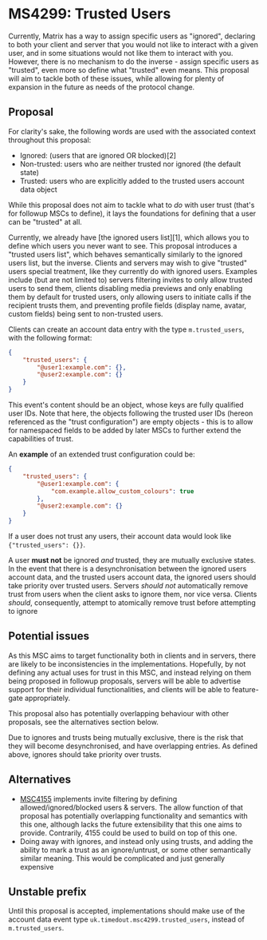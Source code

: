 # MS4299: Trusted Users

Currently, Matrix has a way to assign specific users as "ignored", declaring to both your client and server that you
would not like to interact with a given user, and in some situations would not like them to interact with you.
However, there is no mechanism to do the inverse - assign specific users as "trusted", even more so define what
"trusted" even means. This proposal will aim to tackle both of these issues, while allowing for plenty of
expansion in the future as needs of the protocol change.

## Proposal

For clarity's sake, the following words are used with the associated context throughout this proposal:

- Ignored: (users that are ignored OR blocked)[2]
- Non-trusted: users who are neither trusted nor ignored (the default state)
- Trusted: users who are explicitly added to the trusted users account data object

While this proposal does not aim to tackle what to *do* with user trust (that's for followup MSCs to define), it lays
the foundations for defining that a user can be "trusted" at all.

Currently, we already have [the ignored users list][1], which allows you to define which users you never want to see.
This proposal introduces a "trusted users list", which behaves semantically similarly to the ignored users list,
but the inverse. Clients and servers may wish to give "trusted" users special treatment, like they currently do
with ignored users. Examples include (but are not limited to) servers filtering invites to only allow trusted users to
send them, clients disabling media previews and only enabling them by default for trusted users, only allowing
users to initiate calls if the recipient trusts them, and preventing profile fields
(display name, avatar, custom fields) being sent to non-trusted users.

Clients can create an account data entry with the type `m.trusted_users`, with the following format:

```json
{
    "trusted_users": {
        "@user1:example.com": {},
        "@user2:example.com": {}
    }
}
```

This event's content should be an object, whose keys are fully qualified user IDs.
Note that here, the objects following the trusted user IDs (hereon referenced as the "trust configuration") are
empty objects - this is to allow for namespaced fields to be added by later MSCs to further extend the capabilities
of trust.

An **example** of an extended trust configuration could be:

```json
{
    "trusted_users": {
        "@user1:example.com": {
            "com.example.allow_custom_colours": true
        },
        "@user2:example.com": {}
    }
}
```

If a user does not trust any users, their account data would look like `{"trusted_users": {}}`.

A user **must not** be ignored *and* trusted, they are  mutually exclusive states.
In the event that there is a desynchronisation between the ignored users account data, and the trusted users
account data, the ignored users should take priority over trusted users.
Servers *should not* automatically remove trust from users when the client asks to ignore them, nor vice versa.
Clients *should*, consequently, attempt to atomically remove trust before attempting to ignore

## Potential issues

As this MSC aims to target functionality both in clients and in servers, there are likely to be inconsistencies in
the implementations. Hopefully, by not defining any actual uses for trust in this MSC, and instead relying on them
being proposed in followup proposals, servers will be able to advertise support for their individual functionalities,
and clients will be able to feature-gate appropriately.

This proposal also has potentially overlapping behaviour with other proposals, see the alternatives section below.

Due to ignores and trusts being mutually exclusive, there is the risk that they will become desynchronised, and
have overlapping entries. As defined above, ignores should take priority over trusts.


## Alternatives

- [MSC4155](4155) implements invite filtering by defining allowed/ignored/blocked users & servers. The allow function
  of that proposal has potentially overlapping functionality and semantics with this one, although lacks the future
  extensibility that this one aims to provide. Contrarily, 4155 could be used to build on top of this one.
- Doing away with ignores, and instead only using trusts, and adding the ability to mark a trust as an ignore/untrust,
  or some other semantically similar meaning. This would be complicated and just generally expensive


## Unstable prefix

Until this proposal is accepted, implementations should make use of the account data event type
`uk.timedout.msc4299.trusted_users`, instead of `m.trusted_users`.

